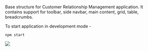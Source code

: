 Base structure for Customer Relationship Management application. It contains support for toolbar, side navbar, main content, grid, table, breadcrumbs.

To start application in development mode -
```
npm start
```

<img src="https://drive.google.com/open?id=1hAgoD9cdhifOJpPcT9DErCfXrHRW4LXn" />

